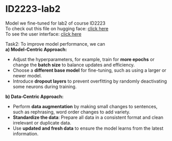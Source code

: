 # ID2223-lab2
Model we fine-tuned for lab2 of course ID2223  
To check out this file on hugging face: [click here](https://huggingface.co/rkwsuper/lora_model/tree/main)  
To see the user interface: [click here](Huggingface.co/spaces/someday12/lab)  

Task2: To improve model performance, we can  
**a) Model-Centric Approach:**  
- Adjust the hyperparameters, for example, train for **more epochs** or change the **batch size** to balance updates and efficiency.  
- Choose a **different base model** for fine-tuning, such as using a larger or newer model.  
- Introduce **dropout layers** to prevent overfitting by randomly deactivating some neurons during training.  

**b) Data-Centric Approach:**  
- Perform **data augmentation** by making small changes to sentences, such as rephrasing, word order changes to add variety.  
- **Standardize the data**: Prepare all data in a consistent format and clean irrelevant or duplicate data.  
- Use **updated and fresh data** to ensure the model learns from the latest information.  


